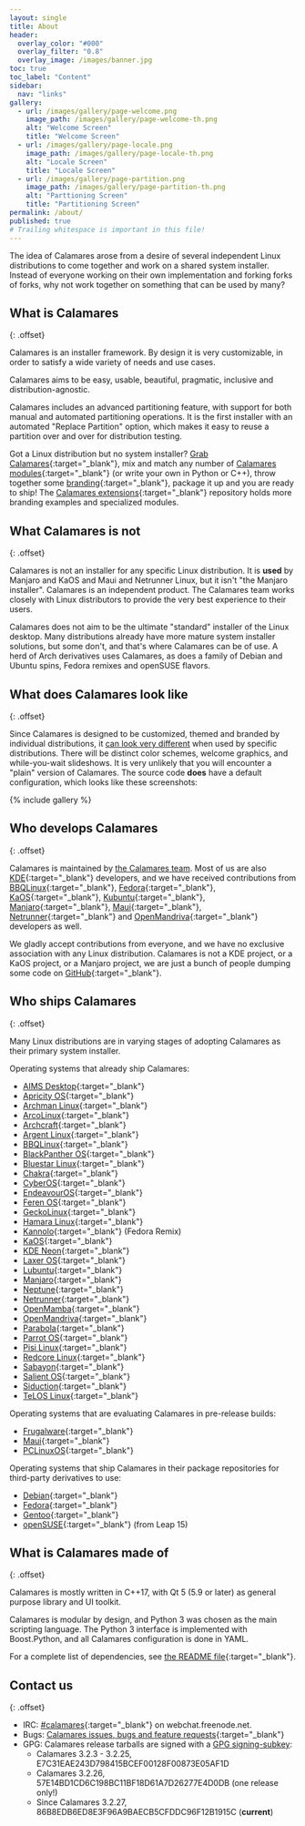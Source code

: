 ```yaml
---
layout: single
title: About
header:
  overlay_color: "#000"
  overlay_filter: "0.8"
  overlay_image: /images/banner.jpg
toc: true
toc_label: "Content"
sidebar:
  nav: "links"
gallery:
  - url: /images/gallery/page-welcome.png
    image_path: /images/gallery/page-welcome-th.png
    alt: "Welcome Screen"
    title: "Welcome Screen"
  - url: /images/gallery/page-locale.png
    image_path: /images/gallery/page-locale-th.png
    alt: "Locale Screen"
    title: "Locale Screen"
  - url: /images/gallery/page-partition.png
    image_path: /images/gallery/page-partition-th.png
    alt: "Parttioning Screen"
    title: "Partitioning Screen"
permalink: /about/
published: true
# Trailing whitespace is important in this file!
---
```


The idea of Calamares arose from a desire of several independent Linux distributions to come together and work on a shared system installer. Instead of everyone working on their own implementation and forking forks of forks, why not work together on something that can be used by many?

## What is Calamares
{: .offset}

Calamares is an installer framework. By design it is very customizable, in order to satisfy a wide variety of needs and use cases.

Calamares aims to be easy, usable, beautiful, pragmatic, inclusive and distribution-agnostic.

Calamares includes an advanced partitioning feature, with support for both manual and automated partitioning operations. It is the first installer with an automated "Replace Partition" option, which makes it easy to reuse a partition over and over for distribution testing.

Got a Linux distribution but no system installer? [Grab Calamares](https://github.com/calamares/calamares){:target="_blank"}, mix and match any number of [Calamares modules](https://github.com/calamares/calamares/tree/calamares/src/modules){:target="_blank"} (or write your own in Python or C++), throw together some [branding](https://github.com/calamares/calamares/tree/calamares/src/branding){:target="_blank"}, package it up and you are ready to ship!
The [Calamares extensions](https://github.com/calamares/calamares-extensions){:target="_blank"}
repository holds more branding examples and specialized modules.

## What Calamares is not
{: .offset}

Calamares is not an installer for any specific Linux distribution.
It is **used** by Manjaro and KaOS and Maui and Netrunner Linux,
but it isn't "the Manjaro installer".
Calamares is an independent product. 
The Calamares team works closely with Linux distributors to provide the 
very best experience to their users.

Calamares does not aim to be the ultimate "standard" installer of the Linux 
desktop. Many distributions already have more mature system installer 
solutions, but some don't, and that's where Calamares can be of use.
A herd of Arch derivatives uses Calamares, as does a family of Debian and
Ubuntu spins, Fedora remixes and openSUSE flavors.


## What does Calamares look like
{: .offset}

Since Calamares is designed to be customized, themed and branded by individual distributions,
it [can look very different](/#gallery) when used by specific distributions. There will be distinct
color schemes, welcome graphics, and while-you-wait slideshows.
It is very unlikely that you will encounter a "plain" version of Calamares.
The source code **does** have a default configuration, which looks like these
screenshots:

<div class="">
  {% include gallery %}
</div>

## Who develops Calamares
{: .offset}

Calamares is maintained by [the Calamares team](/team/). Most of us are also [KDE](https://kde.org){:target="_blank"} developers, and we have received contributions from [BBQLinux](http://bbqlinux.org/){:target="_blank"}, [Fedora](https://fedoraproject.org/){:target="_blank"}, [KaOS](http://kaosx.us/){:target="_blank"}, [Kubuntu](http://kubuntu.org){:target="_blank"}, [Manjaro](http://manjaro.org/){:target="_blank"}, [Maui](http://www.maui-project.org/){:target="_blank"}, [Netrunner](http://www.netrunner.com/){:target="_blank"} and [OpenMandriva](https://www.openmandriva.org/){:target="_blank"} developers as well.

We gladly accept contributions from everyone, and we have no exclusive association with any Linux distribution. Calamares is not a KDE project, or a KaOS project, or a Manjaro project, we are just a bunch of people dumping some code on [GitHub](https://github.com/calamares){:target="_blank"}.

## Who ships Calamares
{: .offset}

Many Linux distributions are in varying stages of adopting Calamares as their primary system installer.

Operating systems that already ship Calamares:

- [AIMS Desktop](https://desktop.aims.ac.za/){:target="_blank"}
- [Apricity OS](http://www.apricityos.com/){:target="_blank"}
- [Archman Linux](https://archman.org/){:target="_blank"}
- [ArcoLinux](https://arcolinux.com/category/arcolinux/help/){:target="_blank"}
- [Archcraft](https://archcraft-os.github.io/){:target="_blank"}
- [Argent Linux](https://rogentos.ro/#Portfolio){:target="_blank"}
- [BBQLinux](http://bbqlinux.org/){:target="_blank"}
- [BlackPanther OS](http://www.blackpantheros.eu/){:target="_blank"}
- [Bluestar Linux](https://sourceforge.net/projects/bluestarlinux/){:target="_blank"}
- [Chakra](https://chakralinux.org/){:target="_blank"}
- [CyberOS](https://cyberos.github.io/){:target="_blank"}
- [EndeavourOS](https://endeavouros.com/){:target="_blank"}
- [Feren OS](https://ferenos.weebly.com/){:target="_blank"}
- [GeckoLinux](http://geckolinux.github.io/){:target="_blank"}
- [Hamara Linux](https://www.hamaralinux.org/){:target="_blank"}
- [Kannolo](https://kannolo.sourceforge.io/){:target="_blank"} (Fedora Remix)
- [KaOS](http://kaosx.us/){:target="_blank"}
- [KDE Neon](https://neon.kde.org/){:target="_blank"}
- [Laxer OS](https://www.laxeros.com/){:target="_blank"}
- [Lubuntu](http://lubuntu.me/){:target="_blank"}
- [Manjaro](http://manjaro.org/){:target="_blank"}
- [Neptune](https://neptuneos.com/en/start-page.html){:target="_blank"}
- [Netrunner](http://www.netrunner.com/){:target="_blank"}
- [OpenMamba](http://openmamba.org/en/){:target="_blank"}
- [OpenMandriva](https://www.openmandriva.org/){:target="_blank"}
- [Parabola](https://www.parabola.nu/){:target="_blank"}
- [Parrot OS](https://parrotlinux.org/){:target="_blank"}
- [Pisi Linux](https://www.pisilinux.org/){:target="_blank"}
- [Redcore Linux](http://redcorelinux.org/){:target="_blank"}
- [Sabayon](https://www.sabayon.org/){:target="_blank"}
- [Salient OS](https://salientos.github.io/){:target="_blank"}
- [Siduction](https://siduction.org/){:target="_blank"}
- [TeLOS Linux](https://teloslinux.org){:target="_blank"}

Operating systems that are evaluating Calamares in pre-release builds:

- [Frugalware](https://frugalware.org/){:target="_blank"}
- [Maui](http://www.maui-project.org/){:target="_blank"}
- [PCLinuxOS](http://www.pclinuxos.com/){:target="_blank"}

Operating systems that ship Calamares in their package repositories for third-party derivatives to use:

- [Debian](https://debian.org/){:target="_blank"}
- [Fedora](https://fedoraproject.org/){:target="_blank"}
- [Gentoo](https://gentoo.org/){:target="_blank"}
- [openSUSE](https://opensuse.org/){:target="_blank"} (from Leap 15)

## What is Calamares made of
{: .offset}

Calamares is mostly written in C++17, with Qt 5 (5.9 or later) as general 
purpose library and UI toolkit.

Calamares is modular by design, and Python 3 was chosen as the main 
scripting language. The Python 3 interface is implemented with Boost.Python, 
and all Calamares configuration is done in YAML.

For a complete list of dependencies, see 
[the README file](https://github.com/calamares/calamares/blob/calamares/README.md){:target="_blank"}.

## Contact us
{: .offset}

- IRC: [#calamares](https://webchat.freenode.net/?channel=#calamares?nick=guest%7C){:target="_blank"} on webchat.freenode.net.  
- Bugs: [Calamares issues, bugs and feature requests](https://github.com/calamares/calamares/issues){:target="_blank"}
- GPG: Calamares release tarballs are signed with a [GPG signing-subkey](pk-7FEA3DA6169C77D6.txt):
  - Calamares 3.2.3 - 3.2.25, E7C31EAE243D798415BCEF00128F00873E05AF1D
  - Calamares 3.2.26, 57E14BD1CD6C198BC11BF18D61A7D26277E4D0DB (one release only!)
  - Since Calamares 3.2.27, 86B8EDB6ED8E3F96A9BAECB5CFDDC96F12B1915C (**current**)
